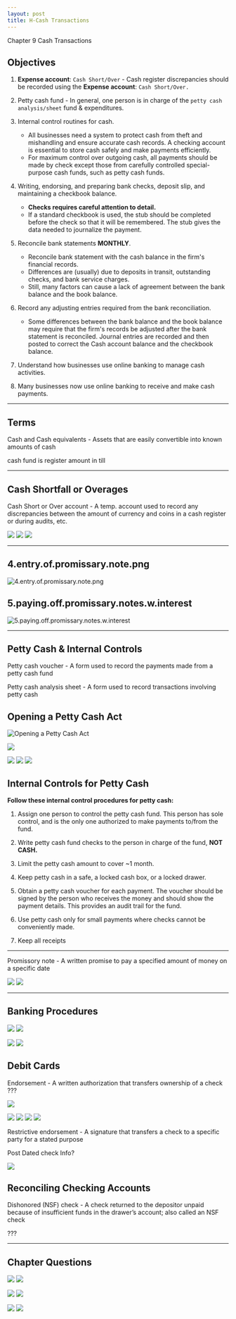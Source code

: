 ```yaml
---
layout: post
title: H-Cash Transactions
--- 
```


Chapter 9 Cash Transactions

## Objectives

1. **Expense account**: `Cash Short/Over` - Cash register discrepancies should be recorded using the **Expense account**: `Cash Short/Over.`   

2. Petty cash fund - In general, one person is in charge of the `petty cash analysis/sheet` fund & expenditures.  

3. Internal control routines for cash.   
   - All businesses need a system to protect cash from theft and mishandling and ensure accurate cash records. A checking account is essential to store cash safely and make payments efficiently. 
   - For maximum control over outgoing cash, all payments should be made by check except those from carefully controlled special-purpose cash funds, such as petty cash funds.    

4. Writing, endorsing, and preparing bank checks, deposit slip, and maintaining a checkbook balance.    
   - **Checks requires careful attention to detail.** 
   - If a standard checkbook is used, the stub should be completed before the check so that it will be remembered. The stub gives the data needed to journalize the payment.   

5. Reconcile bank statements **MONTHLY**.   
   - Reconcile bank statement with the cash balance in the firm's financial records. 
   - Differences are (usually) due to deposits in transit, outstanding checks, and bank service charges.
   - Still, many factors can cause a lack of agreement between the bank balance and the book balance.   

6. Record any adjusting entries required from the bank reconciliation.   
   - Some differences between the bank balance and the book balance may require that the firm's records be adjusted after the bank statement is reconciled. Journal entries are recorded and then posted to correct the Cash account balance and the checkbook balance.   

7. Understand how businesses use online banking to manage cash activities.   

8. Many businesses now use online banking to receive and make cash payments.   

---

## Terms

Cash and Cash equivalents - Assets that are easily convertible into known amounts of cash

cash fund is register amount in till

---

## Cash Shortfall or Overages

Cash Short or Over account - A temp. account used to record any discrepancies between the amount of currency and coins in a cash register or during audits, etc.

![](/assets/mc-graw-accounting-course/chap9.cash/1.cash.shortage.png)
![](/assets/mc-graw-accounting-course/chap9.cash/2.cash.overage.png)
![](/assets/mc-graw-accounting-course/chap9.cash/3.cash.acts.png)

---

## 4.entry.of.promissary.note.png

![4.entry.of.promissary.note.png](/assets/mc-graw-accounting-course/chap9.cash/4.entry.of.promissary.note.png)

## 5.paying.off.promissary.notes.w.interest

![5.paying.off.promissary.notes.w.interest](/assets/mc-graw-accounting-course/chap9.cash/5.paying.off.promissary.notes.w.interest.png)

---

## Petty Cash & Internal Controls

Petty cash voucher - A form used to record the payments made from a petty cash fund

Petty cash analysis sheet - A form used to record transactions involving petty cash

## Opening a Petty Cash Act

![Opening a Petty Cash Act](/assets/mc-graw-accounting-course/chap9.cash/7.seting.up.petty.cash.png)

![](/assets/mc-graw-accounting-course/chap9.cash/8.petty-cash-log.jpg)

![](/assets/mc-graw-accounting-course/chap9.cash/10.petty.cash.sheet.png)
![](/assets/mc-graw-accounting-course/chap9.cash/11.petty.cash.balance.sheet.png)
![](/assets/mc-graw-accounting-course/chap9.cash/12.replenish.petty.cash.png)

## Internal Controls for Petty Cash

**Follow these internal control procedures for petty cash:**

1. Assign one person to control the petty cash fund. This person has sole control, and is the only one authorized to make payments to/from the fund.

2. Write petty cash fund checks to the person in charge of the fund, **NOT CASH.**

3. Limit the petty cash amount to cover ~1 month.

4. Keep petty cash in a safe, a locked cash box, or a locked drawer.

5. Obtain a petty cash voucher for each payment. The voucher should be signed by the person who receives the money and should show the payment details. This provides an audit trail for the fund.

6. Use petty cash only for small payments where checks cannot be conveniently made.

7. Keep all receipts
   
---

Promissory note - A written promise to pay a specified amount of money on a specific date


![](/assets/mc-graw-accounting-course/chap9.cash/14.cash.controls.png)
![](/assets/mc-graw-accounting-course/chap9.cash/15.control.of.cash.png)

---

## Banking Procedures

![](/assets/mc-graw-accounting-course/chap9.cash/18.check.stub.example.png)
![](/assets/mc-graw-accounting-course/chap9.cash/19.restrictive.endorsements.png)


![](/assets/mc-graw-accounting-course/chap9.cash/20.post.dated.chjecks.png)
![](/assets/mc-graw-accounting-course/chap9.cash/21.errors.in.reconcilation.png)


## Debit Cards

Endorsement - A written authorization that transfers ownership of a check ???

![](/assets/mc-graw-accounting-course/chap9.cash/22.recon.png)


![](/assets/mc-graw-accounting-course/chap9.cash/22.recon.steps.1st.png)
![](/assets/mc-graw-accounting-course/chap9.cash/23.recon.steps.2nd.png)
![](/assets/mc-graw-accounting-course/chap9.cash/25.more.cash.controls.png)
![](/assets/mc-graw-accounting-course/chap9.cash/26.banking.internal.controls.png)



Restrictive endorsement - A signature that transfers a check to a specific party for a stated purpose



Post Dated check Info?

![](/assets/mc-graw-accounting-course/chap9.cash/29.bank.recon.example.png)



## Reconciling Checking Accounts


Dishonored (NSF) check - A check returned to the depositor unpaid because of insufficient funds in the drawer’s account; also called an NSF check

???

---

## Chapter Questions


![](/assets/mc-graw-accounting-course/chap9.cash/31.section1a.questions.png)
![](/assets/mc-graw-accounting-course/chap9.cash/30.section1.questions.png)

![](/assets/mc-graw-accounting-course/chap9.cash/16.section2.q.png)
![](/assets/mc-graw-accounting-course/chap9.cash/17.section2.q.png)

![](/assets/mc-graw-accounting-course/chap9.cash/27.section3a.q.png)
![](/assets/mc-graw-accounting-course/chap9.cash/28.section3b.q.png)

